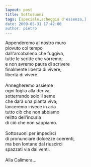 ```yaml
---
layout: post
title: Sottosuoni
tags: [speciale,scheggia d'essenza,]
date: 2009-05-31 17:42:00
author: pietro
---
```

Appenderemo al nostro muro<br/>piovuto col tempo<br/>dall'arcobaleno che fuggiva,<br/>tutte le scritte che vorremo;<br/>e non avremo paura di scrivere<br/>finalmente libertà di vivere,<br/>libertà di vivere.<br/><br/>Annegheremo assieme<br/>ogni foglia alla deriva,<br/>sotterrando solo il seme<br/>che darà una pianta viva;<br/>lanceremo invece in aria<br/>tutto ciò che non abbiamo<br/>relitto dell'incuria<br/>di ciò che non sappiamo.<br/><br/>Sottosuoni per impedirci<br/>di pronunciare dolcezze coerenti,<br/>ma ben lontane dal riuscirci<br/>spazzati via dai venti.<br/><br/>Alla Calimera...
